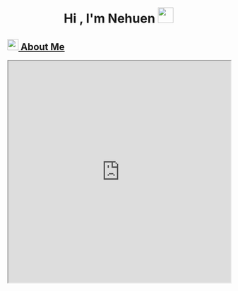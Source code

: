 
<h1 align="center">Hi , I'm Nehuen <img src="https://media.giphy.com/media/hvRJCLFzcasrR4ia7z/giphy.gif" width="35"></h1>

## <img src="https://giphy.com/embed/3og0IS6SldW60DdCRa" width ="25"><a href = "https://giphy.com/gifs/black-and-white-circle-hole-3og0IS6SldW60DdCRa"><b> **About Me**</b>


<div style="width:100%;height:0;padding-bottom:100%;position:relative;"><iframe src="https://giphy.com/embed/3og0IS6SldW60DdCRa" width="100%" height="100%" style="position:absolute" frameBorde

<br>


- I'm a Computer Engineering Student with the goal to be a Backend Developer or an AI Developer.
- I have experience programming with Python.
- I'm currently learning Backend development with python, and i'm learning MySQL and Mongo DB.
- Always ready for new challenges and keep evolving as a professional.



## <img src="https://media2.giphy.com/media/QssGEmpkyEOhBCb7e1/giphy.gif?cid=ecf05e47a0n3gi1bfqntqmob8g9aid1oyj2wr3ds3mg700bl&rid=giphy.gif" width ="25"><b> My Skills</b>

<p align="center">

- **Programming Languages**
    
    ![Python](https://img.shields.io/badge/Python%20-%2314354C.svg?style=for-the-badge&logo=python&logoColor=white)



</p>


